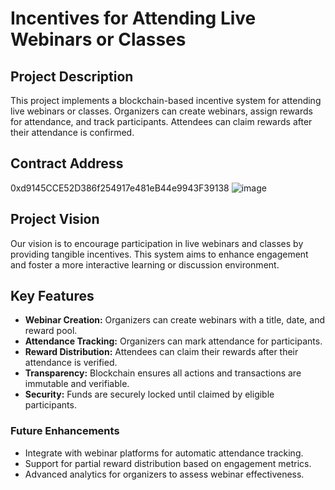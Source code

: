 # Incentives for Attending Live Webinars or Classes

## Project Description
This project implements a blockchain-based incentive system for attending live webinars or classes. Organizers can create webinars, assign rewards for attendance, and track participants. Attendees can claim rewards after their attendance is confirmed.

## Contract Address
0xd9145CCE52D386f254917e481eB44e9943F39138
![image](https://github.com/user-attachments/assets/788c7aa0-dad0-46bb-b770-8eca5ea2f81f)


## Project Vision
Our vision is to encourage participation in live webinars and classes by providing tangible incentives. This system aims to enhance engagement and foster a more interactive learning or discussion environment.

## Key Features
- **Webinar Creation:** Organizers can create webinars with a title, date, and reward pool.
- **Attendance Tracking:** Organizers can mark attendance for participants.
- **Reward Distribution:** Attendees can claim their rewards after their attendance is verified.
- **Transparency:** Blockchain ensures all actions and transactions are immutable and verifiable.
- **Security:** Funds are securely locked until claimed by eligible participants.

### Future Enhancements
- Integrate with webinar platforms for automatic attendance tracking.
- Support for partial reward distribution based on engagement metrics.
- Advanced analytics for organizers to assess webinar effectiveness.


